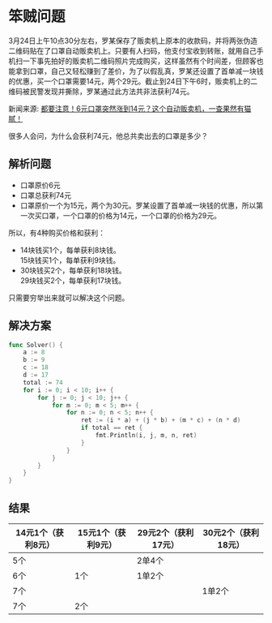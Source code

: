 # 笨贼问题

3月24日上午10点30分左右，罗某保存了贩卖机上原本的收款码，并将两张伪造二维码贴在了口罩自动贩卖机上。只要有人扫码，他支付宝收到转账，就用自己手机扫一下事先拍好的贩卖机二维码照片完成购买，这样虽然有个时间差，但顾客也能拿到口罩，自己又轻松赚到了差价，为了以假乱真，罗某还设置了首单减一块钱的优惠，买一个口罩需要14元，两个29元。截止到24日下午6时，贩卖机上的二维码被民警发现并撕除，罗某通过此方法共非法获利74元。

新闻来源: [都要注意！6元口罩突然涨到14元？这个自动贩卖机，一查果然有猫腻！](https://www.sohu.com/a/533994769_162758)

很多人会问，为什么会获利74元，他总共卖出去的口罩是多少？

## 解析问题

* 口罩原价6元
* 口罩总获利74元
* 口罩原价一个为15元，两个为30元。罗某设置了首单减一块钱的优惠，所以第一次买口罩，一个口罩的价格为14元，一个口罩的价格为29元。

所以，有4种购买价格和获利：

* 14块钱买1个，每单获利8块钱。  
15块钱买1个，每单获利9块钱。
* 30块钱买2个，每单获利18块钱。  
29块钱买2个，每单获利17块钱。

只需要穷举出来就可以解决这个问题。

## 解决方案

```go
func Solver() {
	a := 8
	b := 9
	c := 18
	d := 17
	total := 74
	for i := 0; i < 10; i++ {
		for j := 0; j < 10; j++ {
			for m := 0; m < 5; m++ {
				for n := 0; n < 5; n++ {
					ret := (i * a) + (j * b) + (m * c) + (n * d)
					if total == ret {
						fmt.Println(i, j, m, n, ret)
					}
				}
			}
		}
	}
}
```

## 结果

| 14元1个（获利8元） | 15元1个（获利9元） | 29元2个（获利17元） | 30元2个（获利18元） |
| ------------------ | ------------------ | ------------------- | ------------------- |
| 5个                |                    | 2单4个              |                     |
| 6个                | 1个                | 1单2个              |                     |
| 7个                |                    |                     | 1单2个              |
| 7个                | 2个                |                     |                     |
